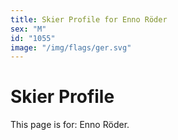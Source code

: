 ```yaml
---
title: Skier Profile for Enno Röder
sex: "M"
id: "1055"
image: "/img/flags/ger.svg" 
---
```


# Skier Profile

This page is for: Enno Röder.
    
